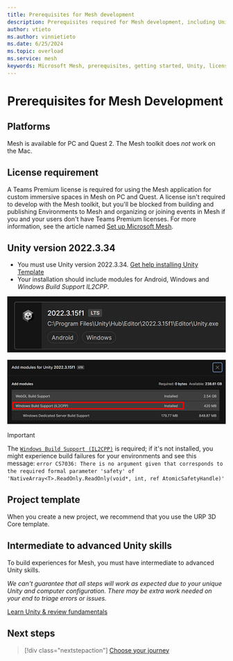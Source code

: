 ```yaml
---
title: Prerequisites for Mesh development
description: Prerequisites required for Mesh development, including Unity information.
author: vtieto
ms.author: vinnietieto
ms.date: 6/25/2024
ms.topic: overload
ms.service: mesh
keywords: Microsoft Mesh, prerequisites, getting started, Unity, license
---
```


# Prerequisites for Mesh Development

## Platforms

Mesh is available for PC and Quest 2. The Mesh toolkit does *not* work on the Mac.

## License requirement

A Teams Premium license is required for using the Mesh application for custom immersive spaces in Mesh on PC and Quest. A license isn't required to develop with the Mesh toolkit, but you'll be blocked from building and publishing Environments to Mesh and organizing or joining events in Mesh if you and your users don't have Teams Premium licenses. For more information, see the article named [Set up Microsoft Mesh](../../Setup/Content/setup-m365-mesh.md).

## Unity version 2022.3.34

- You must use Unity version 2022.3.34. [Get help installing Unity Template](https://docs.unity3d.com/hub/manual/InstallEditors.html)
- Your installation should include modules for Android, Windows and *Windows Build Support IL2CPP*. 

![A screenshot of the required version of Unity.](../../media/get-started-developing-mesh/image002.png)

![A screenshot of the IL2CPP module in the Add Modules window.](../../media/get-started-developing-mesh/062-install-il2cpp.png)

> [!IMPORTANT]
> The [`Windows Build Support (IL2CPP)`](https://docs.unity3d.com/2023.2/Documentation/Manual/IL2CPP.html) is required; if it's not installed, you might experience build failures for your environments and see this message: `error CS7036: There is no argument given that corresponds to the required formal parameter 'safety' of 'NativeArray<T>.ReadOnly.ReadOnly(void*, int, ref AtomicSafetyHandle)'`

## Project template

When you create a new project, we recommend that you use the URP 3D Core template.

## Intermediate to advanced Unity skills

To build experiences for Mesh, you must have intermediate to advanced Unity skills.

*We can't guarantee that all steps will work as expected due to your unique Unity and computer configuration. There may be extra work needed on your end to triage errors or issues.*

[Learn Unity & review fundamentals](https://learn.unity.com/)

## Next steps

> [!div class="nextstepaction"]
> [Choose your journey](choose-your-journey.md)
